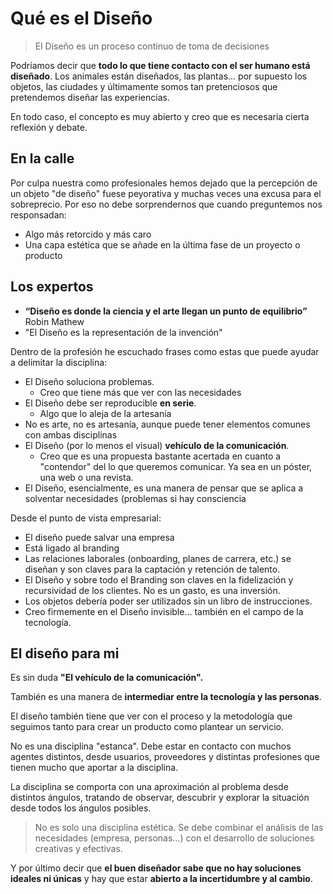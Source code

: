 # Qué es el Diseño

> El Diseño es un proceso continuo de toma de decisiones

Podríamos decir que **todo lo que tiene contacto con el ser humano está diseñado**. Los animales están diseñados, las plantas… por supuesto los objetos, las ciudades y últimamente somos tan pretenciosos que pretendemos diseñar las experiencias.

En todo caso, el concepto es muy abierto y creo que es necesaria cierta reflexión y debate.

## En la calle

‌Por culpa nuestra como profesionales hemos dejado que la percepción de un objeto "de diseño" fuese peyorativa y muchas veces una excusa para el sobreprecio. Por eso no debe sorprendernos que cuando preguntemos nos responsadan:

* Algo más retorcido y más caro
* Una capa estética que se añade en la última fase de un proyecto o producto

## ‌Los expertos

* **“Diseño es donde la ciencia y el arte llegan un punto de equilibrio”** Robin Mathew
* "El Diseño es la representación de la invención"

Dentro de la profesión he escuchado frases como estas que puede ayudar a delimitar la disciplina:

* El Diseño soluciona problemas.
  * Creo que tiene más que ver con las necesidades
* El Diseño debe ser reproducible **en serie**.
  * Algo que lo aleja de la artesanía
* No es arte, no es artesanía, aunque puede tener elementos comunes con ambas disciplinas
* El Diseño \(por lo menos el visual\) **vehículo de la comunicación**.
  * Creo que es una propuesta bastante acertada en cuanto a "contendor" del lo que queremos comunicar. Ya sea en un póster, una web o una revista.
* El Diseño, esencialmente, es una manera de pensar que se aplica a solventar necesidades \(problemas si hay consciencia

‌Desde el punto de vista empresarial:

* El diseño puede salvar una empresa
* Está ligado al branding
* Las relaciones laborales \(onboarding, planes de carrera, etc.\) se diseñan y son claves para la captación y retención de talento.
* El Diseño y sobre todo el Branding son claves en la fidelización y recursividad de los clientes. No es un gasto, es una inversión.
* Los objetos debería poder ser utilizados sin un libro de instrucciones.
* Creo firmemente en el Diseño invisible… también en el campo de la tecnología.

## El diseño para mi

‌Es sin duda **"El vehículo de la comunicación".** 

También es una manera de **intermediar entre la tecnología y las personas**.

El diseño también tiene que ver con el proceso y la metodología que seguimos tanto para crear un producto como plantear un servicio.

No es una disciplina "estanca". Debe estar en contacto con muchos agentes distintos, desde usuarios, proveedores y distintas profesiones que tienen mucho que aportar a la disciplina.

La disciplina se comporta con una aproximación al problema desde distintos ángulos, tratando de observar, descubrir y explorar la situación desde todos los ángulos posibles.

> No es solo una disciplina estética. Se debe combinar el análisis de las necesidades \(empresa, personas…\) con el desarrollo de soluciones creativas y efectivas.

Y por último decir que **el buen diseñador sabe que no hay soluciones ideales ni únicas** y hay que estar **abierto a la incertidumbre y al cambio**.

